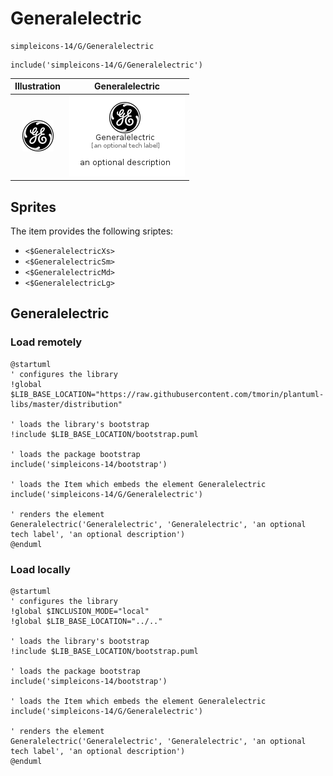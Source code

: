 # Generalelectric


```text
simpleicons-14/G/Generalelectric
```

```text
include('simpleicons-14/G/Generalelectric')
```



| Illustration | Generalelectric |
| :---: | :---: |
| ![illustration for Illustration](../../simpleicons-14/G/Generalelectric.png) | ![illustration for Generalelectric](../../simpleicons-14/G/Generalelectric.Local.png) |



## Sprites
The item provides the following sriptes:

- `<$GeneralelectricXs>`
- `<$GeneralelectricSm>`
- `<$GeneralelectricMd>`
- `<$GeneralelectricLg>`





## Generalelectric

### Load remotely
```plantuml
@startuml
' configures the library
!global $LIB_BASE_LOCATION="https://raw.githubusercontent.com/tmorin/plantuml-libs/master/distribution"

' loads the library's bootstrap
!include $LIB_BASE_LOCATION/bootstrap.puml

' loads the package bootstrap
include('simpleicons-14/bootstrap')

' loads the Item which embeds the element Generalelectric
include('simpleicons-14/G/Generalelectric')

' renders the element
Generalelectric('Generalelectric', 'Generalelectric', 'an optional tech label', 'an optional description')
@enduml
```

### Load locally
```plantuml
@startuml
' configures the library
!global $INCLUSION_MODE="local"
!global $LIB_BASE_LOCATION="../.."

' loads the library's bootstrap
!include $LIB_BASE_LOCATION/bootstrap.puml

' loads the package bootstrap
include('simpleicons-14/bootstrap')

' loads the Item which embeds the element Generalelectric
include('simpleicons-14/G/Generalelectric')

' renders the element
Generalelectric('Generalelectric', 'Generalelectric', 'an optional tech label', 'an optional description')
@enduml
```

